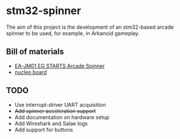 # stm32-spinner
The aim of this project is the development of an stm32-based arcade spinner to be used, for example, in Arkanoid gameplay.

## Bill of materials
* [EA-JM01 EG STARTS Arcade Spinner](https://www.amazon.it/dp/B08CZFJ7DM?psc=1&ref=ppx_yo2ov_dt_b_product_details)
* [nucleo board](https://www.amazon.it/Dev-Board-NUCLEO-32-NUCLEO-F042K6-STMICROELECTRONICS/dp/B07R4BPTQ5/)

## TODO
* Use interrupt-driver UART acquisition
* <s> Add spinner acceleration support </s>
* Add documentation on hardware setup
* Add Wireshark and Salae logs
* Add support for buttons

